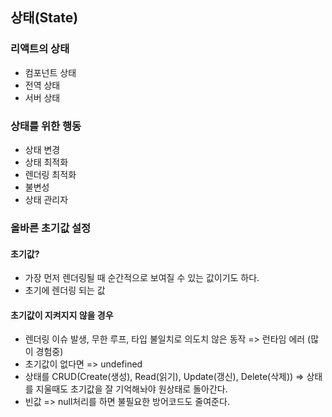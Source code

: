 ## 상태(State)

### 리액트의 상태
- 컴포넌트 상태
- 전역 상태
- 서버 상태

### 상태를 위한 행동
- 상태 변경
- 상태 최적화
- 렌더링 최적화
- 불변성
- 상태 관리자

### 올바른 초기값 설정

#### 초기값?
- 가장 먼저 렌더링될 때 순간적으로 보여질 수 있는 값이기도 하다.
- 초기에 렌더링 되는 값

#### 초기값이 지켜지지 않을 경우
- 렌더링 이슈 발생, 무한 루프, 타입 불일치로 의도치 않은 동작 => 런타임 에러 (많이 경험중)
- 초기값이 없다면 => undefined
- 상태를 CRUD(Create(생성), Read(읽기), Update(갱신), Delete(삭제)) => 상태를 지울때도 초기값을 잘 기억해놔야 원상태로 돌아간다.
- 빈값 => null처리를 하면 불필요한 방어코드도 줄여준다.